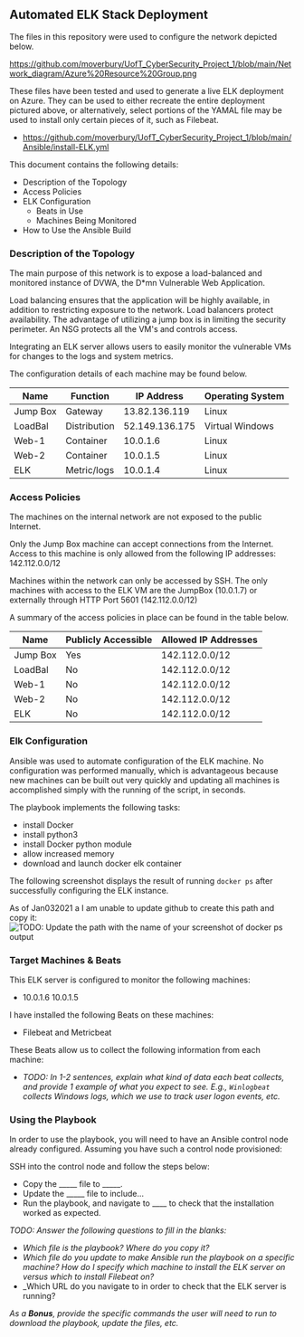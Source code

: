 ## Automated ELK Stack Deployment

The files in this repository were used to configure the network depicted below.

https://github.com/moverbury/UofT_CyberSecurity_Project_1/blob/main/Network_diagram/Azure%20Resource%20Group.png

These files have been tested and used to generate a live ELK deployment on Azure. They can be used to either recreate the entire deployment pictured above, or 
alternatively, select portions of the YAMAL file may be used to install only certain pieces of it, such as Filebeat.

  - https://github.com/moverbury/UofT_CyberSecurity_Project_1/blob/main/Ansible/install-ELK.yml 

This document contains the following details:
- Description of the Topology
- Access Policies
- ELK Configuration
  - Beats in Use
  - Machines Being Monitored
- How to Use the Ansible Build


### Description of the Topology

The main purpose of this network is to expose a load-balanced and monitored instance of DVWA, the D*mn Vulnerable Web Application.

Load balancing ensures that the application will be highly available, in addition to restricting exposure to the network.
Load balancers protect availability. The advantage of utilizing a jump box is in limiting the security perimeter.
An NSG protects all the VM's and controls access.

Integrating an ELK server allows users to easily monitor the vulnerable VMs for changes to the logs and system metrics.

The configuration details of each machine may be found below.


| Name     | Function     | IP Address     | Operating System |
|----------|--------------|----------------|------------------|
| Jump Box | Gateway      | 13.82.136.119  | Linux            |
| LoadBal  | Distribution | 52.149.136.175 | Virtual Windows  |
| Web-1    | Container    | 10.0.1.6       | Linux            |
| Web-2    | Container    | 10.0.1.5       | Linux            |
| ELK      | Metric/logs  | 10.0.1.4       | Linux            |

### Access Policies

The machines on the internal network are not exposed to the public Internet. 

Only the Jump Box machine can accept connections from the Internet. Access to this machine is only allowed from the following IP addresses:
   142.112.0.0/12

Machines within the network can only be accessed by SSH.
 The only machines with access to the ELK VM are the JumpBox (10.0.1.7) or externally through HTTP Port 5601 (142.112.0.0/12) 

A summary of the access policies in place can be found in the table below.

| Name     | Publicly Accessible | Allowed IP Addresses |
|----------|---------------------|----------------------|
| Jump Box | Yes                 | 142.112.0.0/12       |
| LoadBal  | No                  | 142.112.0.0/12       |
| Web-1    | No                  | 142.112.0.0/12       |
| Web-2    | No                  | 142.112.0.0/12       |
| ELK      | No                  | 142.112.0.0/12       |               

### Elk Configuration

Ansible was used to automate configuration of the ELK machine. No configuration was performed manually, which is advantageous because new machines can be built out very quickly and updating all machines is accomplished
simply with the running of the script, in seconds.

The playbook implements the following tasks:
- install Docker 
- install python3
- install Docker python module
- allow increased memory
- download and launch docker elk container

The following screenshot displays the result of running `docker ps` after successfully configuring the ELK instance.

As of Jan032021 a I am unable to update github to create this path and copy it: ![TODO: Update the path with the name of your screenshot of docker ps output](Images/docker_ps_output.png)

### Target Machines & Beats
This ELK server is configured to monitor the following machines:
- 10.0.1.6 10.0.1.5

I have installed the following Beats on these machines:
- Filebeat and Metricbeat

These Beats allow us to collect the following information from each machine:
- _TODO: In 1-2 sentences, explain what kind of data each beat collects, and provide 1 example of what you expect to see. E.g., `Winlogbeat` collects Windows logs, which we use to track user logon events, etc._

### Using the Playbook
In order to use the playbook, you will need to have an Ansible control node already configured. Assuming you have such a control node provisioned: 

SSH into the control node and follow the steps below:
- Copy the _____ file to _____.
- Update the _____ file to include...
- Run the playbook, and navigate to ____ to check that the installation worked as expected.

_TODO: Answer the following questions to fill in the blanks:_
- _Which file is the playbook? Where do you copy it?_
- _Which file do you update to make Ansible run the playbook on a specific machine? How do I specify which machine to install the ELK server on versus which to install Filebeat on?_
- _Which URL do you navigate to in order to check that the ELK server is running?

_As a **Bonus**, provide the specific commands the user will need to run to download the playbook, update the files, etc._
